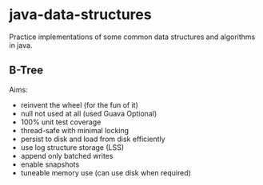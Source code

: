 java-data-structures
====================

Practice implementations of some common data structures and algorithms in java.

B-Tree
---------------
Aims:
* reinvent the wheel (for the fun of it)
* null not used at all (used Guava Optional)
* 100% unit test coverage
* thread-safe with minimal locking
* persist to disk and load from disk efficiently
* use log structure storage (LSS)
* append only batched writes
* enable snapshots
* tuneable memory use (can use disk when required)



